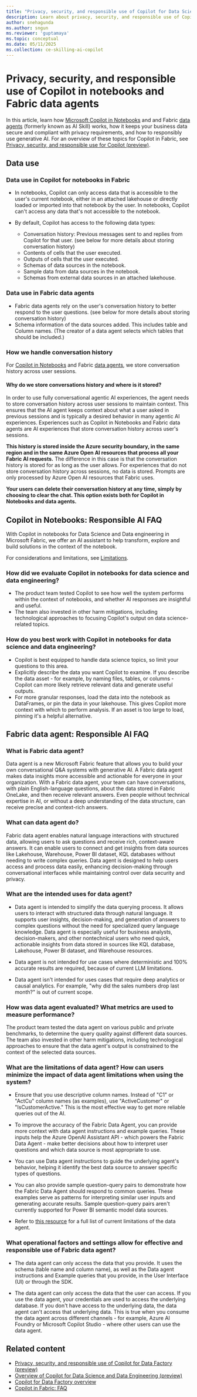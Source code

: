 ```yaml
---
title: "Privacy, security, and responsible use of Copilot for Data Science"
description: Learn about privacy, security, and responsible use of Copilot for Data Science in Microsoft Fabric.
author: snehagunda
ms.author: sngun
ms.reviewer: 'guptamaya'
ms.topic: conceptual
ms.date: 05/11/2025
ms.collection: ce-skilling-ai-copilot
---
```


# Privacy, security, and responsible use of Copilot in notebooks and Fabric data agents

In this article, learn how [Microsoft Copilot in Notebooks](../data-engineering/copilot-notebooks-overview.md) and and Fabric [data agents](../data-science/concept-data-agent.md) (formerly known as AI Skill) works, how it keeps your business data secure and compliant with privacy requirements, and how to responsibly use generative AI. For an overview of these topics for Copilot in Fabric, see [Privacy, security, and responsible use for Copilot (preview)](../fundamentals/copilot-privacy-security.md).


## Data use

### Data use in Copilot for notebooks in Fabric

- In notebooks, Copilot can only access data that is accessible to the user's current notebook, either in an attached lakehouse or directly loaded or imported into that notebook by the user. In notebooks, Copilot can't access any data that's not accessible to the notebook.

- By default, Copilot has access to the following data types:

  - Conversation history: Previous messages sent to and replies from Copilot for that user. (see below for more details about storing conversation history)
  - Contents of cells that the user executed.
  - Outputs of cells that the user executed.
  - Schemas of data sources in the notebook.
  - Sample data from data sources in the notebook.
  - Schemas from external data sources in an attached lakehouse.

### Data use in Fabric data agents

- Fabric data agents rely on the user's conversation history to better respond to the user questions. (see below for more details about storing conversation history)
- Schema information of the data sources added. This includes table and Column names. (The creator of a data agent selects which tables that should be included.)

### How we handle conversation history

For [Copilot in Notebooks](../data-engineering/copilot-notebooks-overview.md) and Fabric [data agents](../data-science/concept-data-agent.md), we store conversation history across user sessions.

#### Why do we store conversations history and where is it stored?

In order to use fully conversational agentic AI experiences, the agent needs to store conversation history across user sessions to maintain context. This ensures that the AI agent keeps context about what a user asked in previous sessions and is typically a desired behavior in many agentic AI experiences. Experiences such as Copilot in Notebooks and Fabric data agents are AI experiences that store conversation history across  user's sessions.

**This history is stored inside the Azure security boundary, in the same region and in the same Azure Open AI resources that process all your Fabric AI requests.** The difference in this case is that the conversation history is stored for as long as the user allows. For experiences that do not store conversation history across sessions, no data is stored. Prompts are only processed by Azure Open AI resources that Fabric uses.

**Your users can delete their conversation history at any time, simply by choosing to clear the chat. This option exists both for Copilot in Notebooks and data agents.**

## Copilot in Notebooks: Responsible AI FAQ

With Copilot in notebooks for Data Science and Data engineering in Microsoft Fabric, we offer an AI assistant to help transform, explore and build solutions in the context of the notebook.

For considerations and limitations, see [Limitations](../data-engineering/copilot-notebooks-overview.md#limitations).

### How did we evaluate Copilot in notebooks for data science and data engineering?

- The product team tested Copilot to see how well the system performs within the context of notebooks, and whether AI responses are insightful and useful.
- The team also invested in other harm mitigations, including technological approaches to focusing Copilot's output on data science-related topics.

### How do you best work with Copilot in notebooks for data science and data engineering?

- Copilot is best equipped to handle data science topics, so limit your questions to this area.
- Explicitly describe the data you want Copilot to examine. If you describe the data asset - for example, by naming files, tables, or columns - Copilot can more likely retrieve relevant data and generate useful outputs.
- For more granular responses, load the data into the notebook as DataFrames, or pin the data in your lakehouse. This gives Copilot more context with which to perform analysis. If an asset is too large to load, pinning it's a helpful alternative.

## Fabric data agent: Responsible AI FAQ

### What is Fabric data agent?

Data agent is a new Microsoft Fabric feature that allows you to build your own conversational Q&A systems with generative AI. A Fabric data agent makes data insights more accessible and actionable for everyone in your organization. With a Fabric data agent, your team can have conversations, with plain English-language questions, about the data stored in Fabric OneLake, and then receive relevant answers. Even people without technical expertise in AI, or without a deep understanding of the data structure, can receive precise and context-rich answers.

### What can data agent do?

Fabric data agent enables natural language interactions with structured data, allowing users to ask questions and receive rich, context-aware answers. It can enable users to connect and get insights from data sources like Lakehouse, Warehouse, Power BI dataset, KQL databases without needing to write complex queries. Data agent is designed to help users access and process data easily, enhancing decision-making through conversational interfaces while maintaining control over data security and privacy.

### What are the intended uses for data agent?

- Data agent is intended to simplify the data querying process. It allows users to interact with structured data through natural language. It supports user insights, decision-making, and generation of answers to complex questions without the need for specialized query language knowledge. Data agent is especially useful for business analysts, decision-makers, and other nontechnical users who need quick, actionable insights from data stored in sources like KQL database, Lakehouse, Power BI dataset, and Warehouse resources.

- Data agent is not intended for use cases where deterministic and 100% accurate results are required, because of current LLM limitations.

- Data agent isn't intended for uses cases that require deep analytics or causal analytics. For example, "why did the sales numbers drop last month?" is out of current scope.

### How was data agent evaluated? What metrics are used to measure performance?

The product team tested the data agent on various public and private benchmarks, to determine the query quality against different data sources. The team also invested in other harm mitigations, including technological approaches to ensure that the data agent's output is constrained to the context of the selected data sources.

### What are the limitations of data agent? How can users minimize the impact of data agent limitations when using the system?

- Ensure that you use descriptive column names. Instead of "C1" or "ActCu" column names (as examples), use "ActiveCustomer" or "IsCustomerActive." This is the most effective way to get more reliable queries out of the AI.

- To improve the accuracy of the Fabric Data Agent, you can provide more context with data agent instructions and example queries. These inputs help the Azure OpenAI Assistant API - which powers the Fabric Data Agent - make better decisions about how to interpret user questions and which data source is most appropriate to use.

- You can use Data agent instructions to guide the underlying agent's behavior, helping it identify the best data source to answer specific types of questions.

- You can also provide sample question-query pairs to demonstrate how the Fabric Data Agent should respond to common queries. These examples serve as patterns for interpreting similar user inputs and generating accurate results. Sample question-query pairs aren't currently supported for Power BI semantic model data sources.

- Refer to [this resource](../data-science/concept-data-agent.md#limitations) for a full list of current limitations of the data agent.

### What operational factors and settings allow for effective and responsible use of Fabric data agent?

- The data agent can only access the data that you provide. It uses the schema (table name and column name), as well as the Data agent instructions and Example queries that you provide, in the User Interface (UI) or through the SDK.

- The data agent can only access the data that the user can access. If you use the data agent, your credentials are used to access the underlying database. If you don't have access to the underlying data, the data agent can't access that underlying data. This is true when you consume the data agent across different channels - for example, Azure AI Foundry or Microsoft Copilot Studio - where other users can use the data agent.

## Related content

- [Privacy, security, and responsible use of Copilot for Data Factory (preview)](copilot-data-factory-privacy-security.md)
- [Overview of Copilot for Data Science and Data Engineering (preview)](../data-engineering/copilot-notebooks-overview.md)
- [Copilot for Data Factory overview](copilot-fabric-data-factory.md)
- [Copilot in Fabric: FAQ](copilot-faq-fabric.yml)